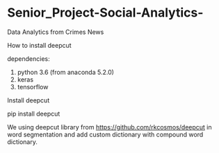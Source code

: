 # Senior_Project-Social-Analytics-
Data Analytics from Crimes News 

How to install deepcut

dependencies:

1. python 3.6 (from anaconda 5.2.0)
2. keras 
3. tensorflow

Install deepcut 

pip install deepcut

We using deepcut library from https://github.com/rkcosmos/deepcut in 
word segmentation and add custom dictionary with compound word dictionary. 
